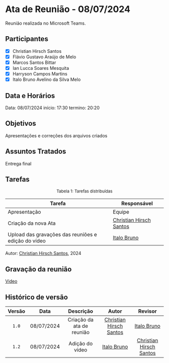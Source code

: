 # Ata de Reunião - 08/07/2024

Reunião realizada no Microsoft Teams.

## Participantes

- [x] Christian Hirsch Santos
- [x] Flávio Gustavo Araújo de Melo
- [x] Marcos Santos Bittar
- [x] Ian Lucca Soares Mesquita
- [x] Harryson Campos Martins
- [x] Italo Bruno Avelino da Silva Melo

## Data e Horários

Data: 08/07/2024
início: 17:30
termino: 20:20

## Objetivos

Apresentações e correções dos arquivos criados 

## Assuntos Tratados

Entrega final

## Tarefas

<font size="2"><p style="text-align: center">Tabela 1: Tarefas distribuídas </p></font>

| Tarefa                               | Responsável                                      |
| ------------------------------------ | ------------------------------------------------ |
| Apresentação             | Equipe  |  
| Criação da nova Ata              | [Christian Hirsch Santos](https://github.com/crstyhs) |
| Upload das gravações das reuniões e edição do vídeo   | [Italo Bruno](https://github.com/Italobrunom)          |

Autor: [Christian Hirsch Santos](https://github.com/crstyhs), 2024

## Gravação da reunião

[Video](https://youtu.be/ENNkRIIwi6A)

## Histórico de versão

| Versão | Data | Descrição | Autor | Revisor |
| :----: | :--: | :-------: | :---: | :-----: |
| `1.0` | 08/07/2024 | Criação da ata de reunião |[Christian Hirsch Santos](https://github.com/crstyhs)| [Italo Bruno](https://github.com/Italobrunom) |
| `1.2` | 08/07/2024 | Adição do vídeo |[Italo Bruno](https://github.com/ItaloBrunoM) |[Christian Hirsch Santos](https://github.com/crstyhs)|

